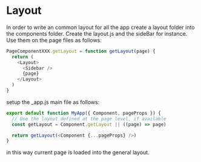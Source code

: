 # Layout 
In order to write an common layout for all the app create a layout folder into the components folder.
Create the layout.js and the sideBar for instance.
Use them on the page files as follows:

```javascript
PageComponentXXX.getLayout = function getLayout(page) {
  return (
    <Layout>
      <Sidebar />
      {page}
    </Layout>
  )
}
```

setup the _app.js main file as follows:
```javascript
export default function MyApp({ Component, pageProps }) {
  // Use the layout defined at the page level, if available
  const getLayout = Component.getLayout || ((page) => page)

  return getLayout(<Component {...pageProps} />)
}
```
in this way current page is loaded into the general layout.

